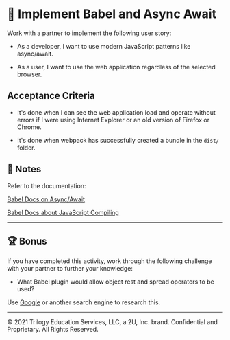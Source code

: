 # 📖 Implement Babel and Async Await

Work with a partner to implement the following user story:

* As a developer, I want to use modern JavaScript patterns like async/await.

* As a user, I want to use the web application regardless of the selected browser.

## Acceptance Criteria

* It's done when I can see the web application load and operate without errors if I were using Internet Explorer or an old version of Firefox or Chrome.

* It's done when webpack has successfully created a bundle in the `dist/` folder.

## 📝 Notes

Refer to the documentation: 

[Babel Docs on Async/Await](https://babeljs.io/docs/en/babel-plugin-transform-runtime)

[Babel Docs about JavaScript Compiling](https://babeljs.io/docs/en/)

---

## 🏆 Bonus

If you have completed this activity, work through the following challenge with your partner to further your knowledge:

* What Babel plugin would allow object rest and spread operators to be used?

Use [Google](https://www.google.com) or another search engine to research this.

---
© 2021 Trilogy Education Services, LLC, a 2U, Inc. brand. Confidential and Proprietary. All Rights Reserved.
